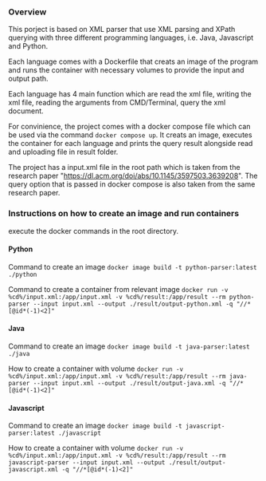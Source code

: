 ### Overview

This porject is based on XML parser that use XML parsing and XPath querying with three different programming languages, i.e. Java, Javascript and Python. 

Each language comes with a Dockerfile that creats an image of the program and runs the container with necessary volumes to provide the input and output path.

Each language has 4 main function which are read the xml file, writing the xml file, reading the arguments from CMD/Terminal, query the xml document.

For convinience, the project comes with a docker compose file which can be used via the command ```docker compose up```. It creats an image, executes the container for each language and prints the query result alongside read and uploading file in result folder.

The project has a input.xml file in the root path which is taken from the research paper "https://dl.acm.org/doi/abs/10.1145/3597503.3639208". The query option that is passed in docker compose is also taken from the same research paper.

### Instructions on how to create an image and run containers

execute the docker commands in the root directory.

#### Python

Command to create an image ```docker image build -t python-parser:latest ./python```

Command to create a container from relevant image ```docker run -v %cd%/input.xml:/app/input.xml -v %cd%/result:/app/result --rm python-parser --input input.xml --output ./result/output-python.xml -q "//*[@id*(-1)<2]"```

#### Java
Command to create an image ```docker image build -t java-parser:latest ./java```
 
How to create a container with volume ```docker run -v %cd%/input.xml:/app/input.xml -v %cd%/result:/app/result --rm java-parser --input input.xml --output ./result/output-java.xml -q "//*[@id*(-1)<2]"```

#### Javascript
Command to create an image ```docker image build -t javascript-parser:latest ./javascript```

How to create a container with volume ```docker run -v %cd%/input.xml:/app/input.xml -v %cd%/result:/app/result --rm javascript-parser --input input.xml --output ./result/output-javascript.xml -q "//*[@id*(-1)<2]"```